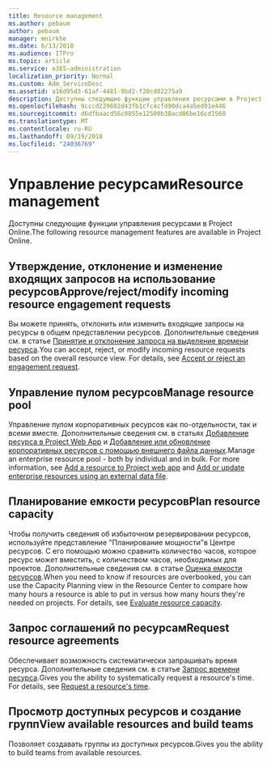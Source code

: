 ```yaml
---
title: Resource management
ms.author: pebaum
author: pebaum
manager: mnirkhe
ms.date: 6/13/2018
ms.audience: ITPro
ms.topic: article
ms.service: o365-administration
localization_priority: Normal
ms.custom: Adm_ServiceDesc
ms.assetid: a16d95d3-61af-4481-9bd2-f20cd02275a9
description: Доступны следующие функции управления ресурсами в Project Online.
ms.openlocfilehash: 9cccd229602d43fb1cfc4cfd90dca4a5ed91e446
ms.sourcegitcommit: d6dfbaacd56c0855e12500b38acd06be16cd1560
ms.translationtype: MT
ms.contentlocale: ru-RU
ms.lasthandoff: 09/19/2018
ms.locfileid: "24036769"
---
```

# <a name="resource-management"></a><span data-ttu-id="5453d-103">Управление ресурсами</span><span class="sxs-lookup"><span data-stu-id="5453d-103">Resource management</span></span>

<span data-ttu-id="5453d-104">Доступны следующие функции управления ресурсами в Project Online.</span><span class="sxs-lookup"><span data-stu-id="5453d-104">The following resource management features are available in Project Online.</span></span>
  
## <a name="approverejectmodify-incoming-resource-engagement-requests"></a><span data-ttu-id="5453d-105">Утверждение, отклонение и изменение входящих запросов на использование ресурсов</span><span class="sxs-lookup"><span data-stu-id="5453d-105">Approve/reject/modify incoming resource engagement requests</span></span>
<span data-ttu-id="5453d-106"><a name="bkmk_ApproveRejectModify"> </a></span><span class="sxs-lookup"><span data-stu-id="5453d-106"></span></span>

<span data-ttu-id="5453d-p101">Вы можете принять, отклонить или изменить входящие запросы на ресурсы в общем представлении ресурсов. Дополнительные сведения см. в статье [Принятие и отклонение запроса на выделение времени ресурса](http://go.microsoft.com/fwlink/?LinkID=823659&amp;clcid=0x409).</span><span class="sxs-lookup"><span data-stu-id="5453d-p101">You can accept, reject, or modify incoming resource requests based on the overall resource view. For details, see [Accept or reject an engagement request](http://go.microsoft.com/fwlink/?LinkID=823659&amp;clcid=0x409).</span></span>
  
## <a name="manage-resource-pool"></a><span data-ttu-id="5453d-109">Управление пулом ресурсов</span><span class="sxs-lookup"><span data-stu-id="5453d-109">Manage resource pool</span></span>
<span data-ttu-id="5453d-110"><a name="bkmk_ManageResourcePool"> </a></span><span class="sxs-lookup"><span data-stu-id="5453d-110"></span></span>

<span data-ttu-id="5453d-p102">Управление пулом корпоративных ресурсов как по-отдельности, так и всеми вместе. Дополнительные сведения см. в статьях [Добавление ресурса в Project Web App](http://go.microsoft.com/fwlink/?LinkID=823660&amp;clcid=0x409) и [Добавление или обновление корпоративных ресурсов с помощью внешнего файла данных](http://go.microsoft.com/fwlink/?LinkID=823661&amp;clcid=0x409).</span><span class="sxs-lookup"><span data-stu-id="5453d-p102">Manage an enterprise resource pool - both by individual and in bulk. For more information, see [Add a resource to Project web app](http://go.microsoft.com/fwlink/?LinkID=823660&amp;clcid=0x409) and [Add or update enterprise resources using an external data file](http://go.microsoft.com/fwlink/?LinkID=823661&amp;clcid=0x409).</span></span>
  
## <a name="plan-resource-capacity"></a><span data-ttu-id="5453d-113">Планирование емкости ресурсов</span><span class="sxs-lookup"><span data-stu-id="5453d-113">Plan resource capacity</span></span>
<span data-ttu-id="5453d-114"><a name="bkmk_PlanResourceCapacity"> </a></span><span class="sxs-lookup"><span data-stu-id="5453d-114"></span></span>

<span data-ttu-id="5453d-p103">Чтобы получить сведения об избыточном резервировании ресурсов, используйте представление "Планирование мощности"в Центре ресурсов. С его помощью можно сравнить количество часов, которое ресурс может вместить, с количеством часов, необходимых для проектов. Дополнительные сведения см. в статье [Оценка емкости ресурсов](http://go.microsoft.com/fwlink/?LinkID=823662&amp;clcid=0x409).</span><span class="sxs-lookup"><span data-stu-id="5453d-p103">When you need to know if resources are overbooked, you can use the Capacity Planning view in the Resource Center to compare how many hours a resource is able to put in versus how many hours they're needed on projects. For details, see [Evaluate resource capacity](http://go.microsoft.com/fwlink/?LinkID=823662&amp;clcid=0x409).</span></span>
  
## <a name="request-resource-agreements"></a><span data-ttu-id="5453d-117">Запрос соглашений по ресурсам</span><span class="sxs-lookup"><span data-stu-id="5453d-117">Request resource agreements</span></span>
<span data-ttu-id="5453d-118"><a name="bkmk_RequestResourceAgreements"> </a></span><span class="sxs-lookup"><span data-stu-id="5453d-118"></span></span>

<span data-ttu-id="5453d-p104">Обеспечивает возможность систематически запрашивать время ресурса. Дополнительные сведения см. в статье [Запрос времени ресурса](http://go.microsoft.com/fwlink/?LinkID=823663&amp;clcid=0x409).</span><span class="sxs-lookup"><span data-stu-id="5453d-p104">Gives you the ability to systematically request a resource's time. For details, see [Request a resource's time](http://go.microsoft.com/fwlink/?LinkID=823663&amp;clcid=0x409).</span></span>
  
## <a name="view-available-resources-and-build-teams"></a><span data-ttu-id="5453d-121">Просмотр доступных ресурсов и создание групп</span><span class="sxs-lookup"><span data-stu-id="5453d-121">View available resources and build teams</span></span>
<span data-ttu-id="5453d-122"><a name="bkmk_ViewAvailableResources"> </a></span><span class="sxs-lookup"><span data-stu-id="5453d-122"></span></span>

<span data-ttu-id="5453d-123">Позволяет создавать группы из доступных ресурсов.</span><span class="sxs-lookup"><span data-stu-id="5453d-123">Gives you the ability to build teams from available resources.</span></span>
  

